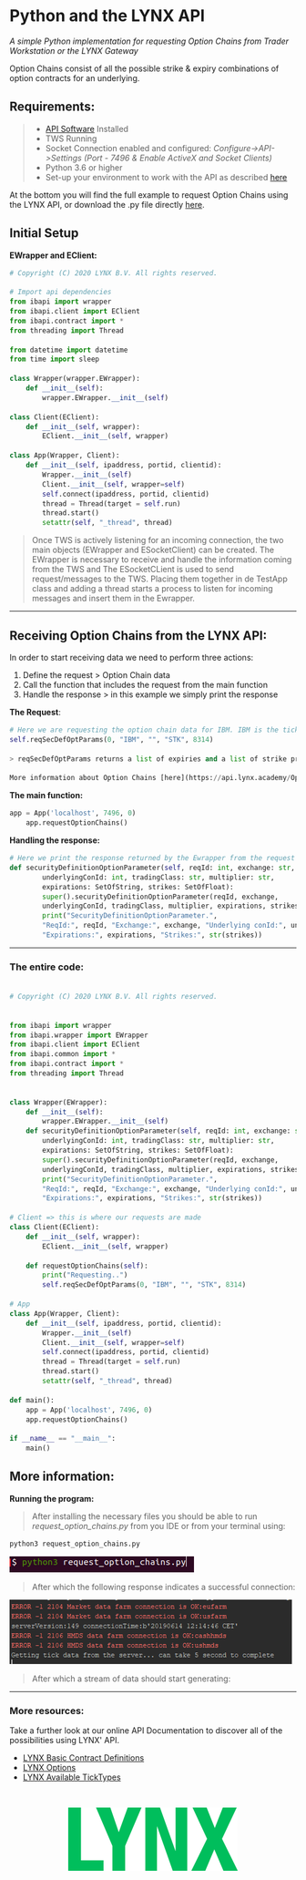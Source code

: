 # Python and the LYNX API

*A simple Python implementation for requesting Option Chains from Trader Workstation or the LYNX Gateway*

Option Chains consist of all the possible strike & expiry combinations of option contracts for an underlying.

## Requirements:

> - [API Software](https://api.lynx.academy/API_versions) Installed
>- TWS Running
> - Socket Connection enabled and configured: *Configure->API->Settings* *(Port - 7496 & Enable ActiveX and Socket Clients)*
> - Python 3.6 or higher
> - Set-up your environment to work with the API as described [here](/Python/SETUP.md)
> 


At the bottom you will find the full example to request Option Chains using the LYNX API, or download the .py file directly [here](/request_option_chains.py). 

## Initial Setup

**EWrapper and EClient:**

```python
# Copyright (C) 2020 LYNX B.V. All rights reserved.

# Import api dependencies
from ibapi import wrapper
from ibapi.client import EClient
from ibapi.contract import *
from threading import Thread

from datetime import datetime
from time import sleep

class Wrapper(wrapper.EWrapper):
    def __init__(self):
        wrapper.EWrapper.__init__(self)

class Client(EClient):
    def __init__(self, wrapper):
        EClient.__init__(self, wrapper)

class App(Wrapper, Client):
    def __init__(self, ipaddress, portid, clientid):
        Wrapper.__init__(self)
        Client.__init__(self, wrapper=self)
        self.connect(ipaddress, portid, clientid)   
        thread = Thread(target = self.run)
        thread.start()
        setattr(self, "_thread", thread)

```

> Once TWS is actively listening for an incoming connection, the two main objects (EWrapper and ESocketClient) can be created. The EWrapper is necessary to receive and handle the information coming from the TWS and The ESocketCLient is used to send request/messages to the TWS. Placing them together in de TestApp class and adding a thread starts a process to listen for incoming messages and insert them in the Ewrapper. 

---

## Receiving Option Chains from the LYNX API:

In order to start receiving data we need to perform three actions:

1. Define the request > Option Chain data
2. Call the function that includes the request from the main function
3. Handle the response > in this example we simply print the response


**The Request**:

```python
# Here we are requesting the option chain data for IBM. IBM is the ticker, STK is the security type and 8314 is IBM's contract ID 
self.reqSecDefOptParams(0, "IBM", "", "STK", 8314)

> reqSecDefOptParams returns a list of expiries and a list of strike prices. In some cases it is possible there are combinations of strike and expiry that    would not give a valid option contract.

More information about Option Chains [here](https://api.lynx.academy/Options?id=option-chains)
```

**The main function:**

```python
app = App('localhost', 7496, 0)
    app.requestOptionChains()
```

**Handling the response:**

```python
# Here we print the response returned by the Ewrapper from the request
def securityDefinitionOptionParameter(self, reqId: int, exchange: str,
        underlyingConId: int, tradingClass: str, multiplier: str,
        expirations: SetOfString, strikes: SetOfFloat):
        super().securityDefinitionOptionParameter(reqId, exchange,
        underlyingConId, tradingClass, multiplier, expirations, strikes)
        print("SecurityDefinitionOptionParameter.",
        "ReqId:", reqId, "Exchange:", exchange, "Underlying conId:", underlyingConId, "TradingClass:", tradingClass, "Multiplier:", multiplier,
        "Expirations:", expirations, "Strikes:", str(strikes))
```
                                             
---

### The entire code:


```python

# Copyright (C) 2020 LYNX B.V. All rights reserved.


from ibapi import wrapper
from ibapi.wrapper import EWrapper
from ibapi.client import EClient
from ibapi.common import *
from ibapi.contract import *
from threading import Thread


class Wrapper(EWrapper):
    def __init__(self):
        wrapper.EWrapper.__init__(self) 
    def securityDefinitionOptionParameter(self, reqId: int, exchange: str,
        underlyingConId: int, tradingClass: str, multiplier: str,
        expirations: SetOfString, strikes: SetOfFloat):
        super().securityDefinitionOptionParameter(reqId, exchange,
        underlyingConId, tradingClass, multiplier, expirations, strikes)
        print("SecurityDefinitionOptionParameter.",
        "ReqId:", reqId, "Exchange:", exchange, "Underlying conId:", underlyingConId, "TradingClass:", tradingClass, "Multiplier:", multiplier,
        "Expirations:", expirations, "Strikes:", str(strikes))

# Client => this is where our requests are made
class Client(EClient):
    def __init__(self, wrapper):
        EClient.__init__(self, wrapper)

    def requestOptionChains(self):
        print("Requesting..")
        self.reqSecDefOptParams(0, "IBM", "", "STK", 8314)

# App
class App(Wrapper, Client):
    def __init__(self, ipaddress, portid, clientid):
        Wrapper.__init__(self)
        Client.__init__(self, wrapper=self)
        self.connect(ipaddress, portid, clientid)   
        thread = Thread(target = self.run)
        thread.start()
        setattr(self, "_thread", thread)

def main():
    app = App('localhost', 7496, 0)
    app.requestOptionChains()

if __name__ == "__main__":
    main()
```


## More information:

**Running the program:**


> After installing the necessary files you should be able to run *request_option_chains.py* from you IDE or from your terminal using:

```bash
python3 request_option_chains.py
```

![](images/run_from_terminal.png)

> After which the following response indicates a successful connection:

![](images/output_from_console.png)


> After which a stream of data should start generating:

---

### More resources:

Take a further look at our online API Documentation to discover all of the possibilities using LYNX' API.

- [LYNX Basic Contract Definitions](https://api.lynx.academy/BasicContracts)
- [LYNX Options](https://api.lynx.academy/Options)
- [LYNX Available TickTypes](https://api.lynx.academy/TickTypes)
<br/>

<p align="center">
  <img src="images/logo_cover.svg">
</p>
